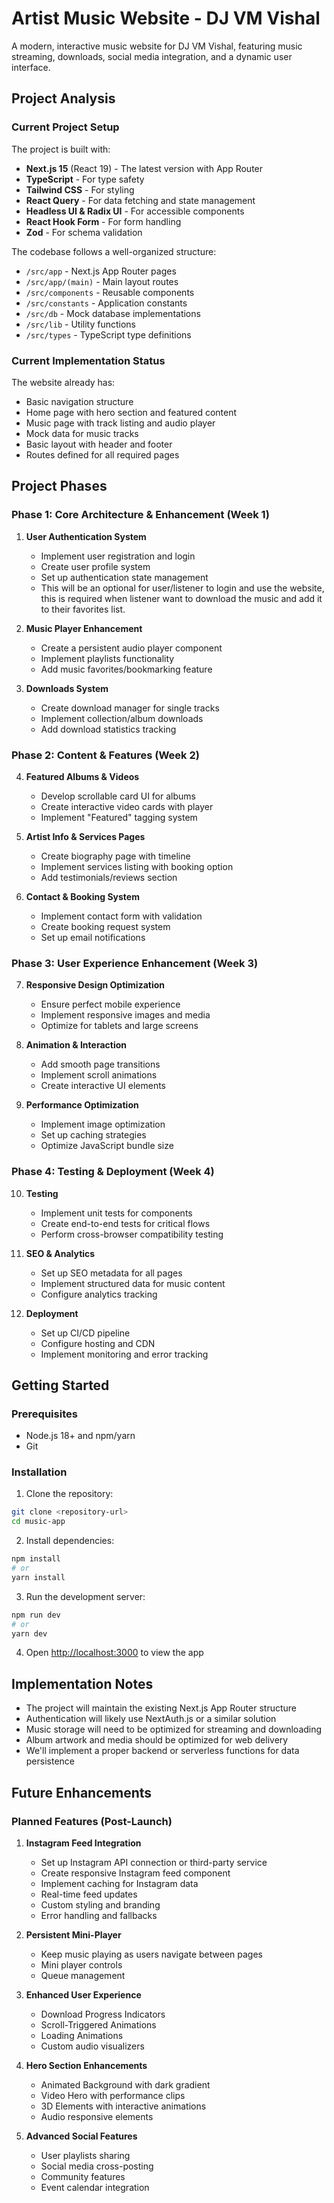 # Artist Music Website - DJ VM Vishal

A modern, interactive music website for DJ VM Vishal, featuring music streaming, downloads, social media integration, and a dynamic user interface.

## Project Analysis

### Current Project Setup

The project is built with:
- **Next.js 15** (React 19) - The latest version with App Router
- **TypeScript** - For type safety
- **Tailwind CSS** - For styling
- **React Query** - For data fetching and state management
- **Headless UI & Radix UI** - For accessible components
- **React Hook Form** - For form handling
- **Zod** - For schema validation

The codebase follows a well-organized structure:
- `/src/app` - Next.js App Router pages
- `/src/app/(main)` - Main layout routes
- `/src/components` - Reusable components
- `/src/constants` - Application constants
- `/src/db` - Mock database implementations
- `/src/lib` - Utility functions
- `/src/types` - TypeScript type definitions

### Current Implementation Status

The website already has:
- Basic navigation structure
- Home page with hero section and featured content
- Music page with track listing and audio player
- Mock data for music tracks
- Basic layout with header and footer
- Routes defined for all required pages

## Project Phases

### Phase 1: Core Architecture & Enhancement (Week 1)

1. **User Authentication System**
   - Implement user registration and login
   - Create user profile system
   - Set up authentication state management
   - This will be an optional for user/listener to login and use the website, this is required when listener want to download the music and add it to their favorites list.

2. **Music Player Enhancement**
   - Create a persistent audio player component
   - Implement playlists functionality
   - Add music favorites/bookmarking feature

3. **Downloads System**
   - Create download manager for single tracks
   - Implement collection/album downloads
   - Add download statistics tracking

### Phase 2: Content & Features (Week 2)

4. **Featured Albums & Videos**
   - Develop scrollable card UI for albums
   - Create interactive video cards with player
   - Implement "Featured" tagging system

5. **Artist Info & Services Pages**
   - Create biography page with timeline
   - Implement services listing with booking option
   - Add testimonials/reviews section

6. **Contact & Booking System**
   - Implement contact form with validation
   - Create booking request system
   - Set up email notifications

### Phase 3: User Experience Enhancement (Week 3)

7. **Responsive Design Optimization**
   - Ensure perfect mobile experience
   - Implement responsive images and media
   - Optimize for tablets and large screens

8. **Animation & Interaction**
   - Add smooth page transitions
   - Implement scroll animations
   - Create interactive UI elements

9. **Performance Optimization**
   - Implement image optimization
   - Set up caching strategies
   - Optimize JavaScript bundle size

### Phase 4: Testing & Deployment (Week 4)

10. **Testing**
    - Implement unit tests for components
    - Create end-to-end tests for critical flows
    - Perform cross-browser compatibility testing

11. **SEO & Analytics**
    - Set up SEO metadata for all pages
    - Implement structured data for music content
    - Configure analytics tracking

12. **Deployment**
    - Set up CI/CD pipeline
    - Configure hosting and CDN
    - Implement monitoring and error tracking

## Getting Started

### Prerequisites
- Node.js 18+ and npm/yarn
- Git

### Installation

1. Clone the repository:
```bash
git clone <repository-url>
cd music-app
```

2. Install dependencies:
```bash
npm install
# or
yarn install
```

3. Run the development server:
```bash
npm run dev
# or
yarn dev
```

4. Open [http://localhost:3000](http://localhost:3000) to view the app

## Implementation Notes

- The project will maintain the existing Next.js App Router structure
- Authentication will likely use NextAuth.js or a similar solution
- Music storage will need to be optimized for streaming and downloading
- Album artwork and media should be optimized for web delivery
- We'll implement a proper backend or serverless functions for data persistence

## Future Enhancements

### Planned Features (Post-Launch)

1. **Instagram Feed Integration**
   - Set up Instagram API connection or third-party service
   - Create responsive Instagram feed component
   - Implement caching for Instagram data
   - Real-time feed updates
   - Custom styling and branding
   - Error handling and fallbacks

2. **Persistent Mini-Player**
   - Keep music playing as users navigate between pages
   - Mini player controls
   - Queue management

3. **Enhanced User Experience**
   - Download Progress Indicators
   - Scroll-Triggered Animations
   - Loading Animations
   - Custom audio visualizers

4. **Hero Section Enhancements**
   - Animated Background with dark gradient
   - Video Hero with performance clips
   - 3D Elements with interactive animations
   - Audio responsive elements

5. **Advanced Social Features**
   - User playlists sharing
   - Social media cross-posting
   - Community features
   - Event calendar integration


